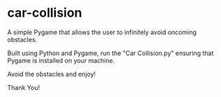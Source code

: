 # car-collision

 A simple Pygame that allows the user to infinitely avoid oncoming obstacles.

 Built using Python and Pygame, run the "Car Collision.py" ensuring that Pygame is installed on your machine.

 Avoid the obstacles and enjoy!

 Thank You!
